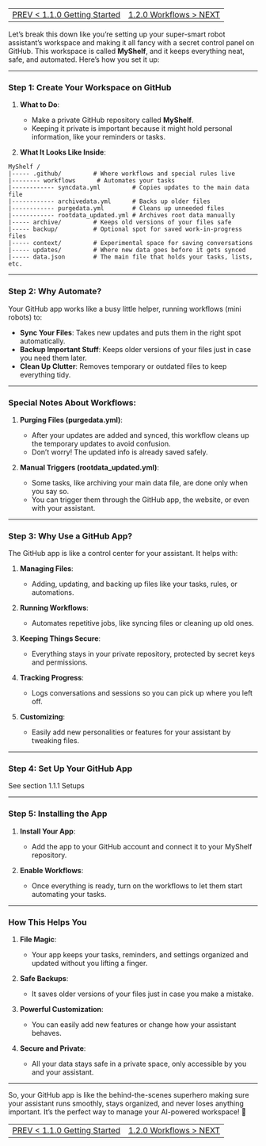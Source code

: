 <TABLE width="100%"><TR><TD align="left"><a href="‐-1.1.0-Getting-Started.md">PREV < 1.1.0 Getting Started</a></TD><TD align="right"><a href="‐-1.2.0-Workflows.md">1.2.0 Workflows > NEXT</a></TD></TR></TABLE>

Let’s break this down like you’re setting up your super-smart robot assistant’s workspace and making it all fancy with a secret control panel on GitHub. This workspace is called **MyShelf**, and it keeps everything neat, safe, and automated. Here’s how you set it up:

---

### **Step 1: Create Your Workspace on GitHub**

1. **What to Do**:
   - Make a private GitHub repository called **MyShelf**.  
   - Keeping it private is important because it might hold personal information, like your reminders or tasks.

2. **What It Looks Like Inside**:

```
MyShelf /
|----- .github/         # Where workflows and special rules live
|-------- workflows      # Automates your tasks
|------------ syncdata.yml         # Copies updates to the main data file
|------------ archivedata.yml      # Backs up older files
|------------ purgedata.yml        # Cleans up unneeded files
|------------ rootdata_updated.yml # Archives root data manually
|----- archive/         # Keeps old versions of your files safe
|----- backup/          # Optional spot for saved work-in-progress files
|----- context/         # Experimental space for saving conversations
|----- updates/         # Where new data goes before it gets synced
|----- data.json        # The main file that holds your tasks, lists, etc.
```

---

### **Step 2: Why Automate?**

Your GitHub app works like a busy little helper, running workflows (mini robots) to:
- **Sync Your Files**: Takes new updates and puts them in the right spot automatically.
- **Backup Important Stuff**: Keeps older versions of your files just in case you need them later.
- **Clean Up Clutter**: Removes temporary or outdated files to keep everything tidy.

---

### **Special Notes About Workflows**:

1. **Purging Files (purgedata.yml)**:
   - After your updates are added and synced, this workflow cleans up the temporary updates to avoid confusion.
   - Don’t worry! The updated info is already saved safely.

2. **Manual Triggers (rootdata_updated.yml)**:
   - Some tasks, like archiving your main data file, are done only when you say so.
   - You can trigger them through the GitHub app, the website, or even with your assistant.

---

### **Step 3: Why Use a GitHub App?**

The GitHub app is like a control center for your assistant. It helps with:

1. **Managing Files**:
   - Adding, updating, and backing up files like your tasks, rules, or automations.

2. **Running Workflows**:
   - Automates repetitive jobs, like syncing files or cleaning up old ones.

3. **Keeping Things Secure**:
   - Everything stays in your private repository, protected by secret keys and permissions.

4. **Tracking Progress**:
   - Logs conversations and sessions so you can pick up where you left off.

5. **Customizing**:
   - Easily add new personalities or features for your assistant by tweaking files.

---

### **Step 4: Set Up Your GitHub App**

See section 1.1.1 Setups

---

### **Step 5: Installing the App**

1. **Install Your App**:
   - Add the app to your GitHub account and connect it to your MyShelf repository.

2. **Enable Workflows**:
   - Once everything is ready, turn on the workflows to let them start automating your tasks.

---

### **How This Helps You**

1. **File Magic**:
   - Your app keeps your tasks, reminders, and settings organized and updated without you lifting a finger.

2. **Safe Backups**:
   - It saves older versions of your files just in case you make a mistake.

3. **Powerful Customization**:
   - You can easily add new features or change how your assistant behaves.

4. **Secure and Private**:
   - All your data stays safe in a private space, only accessible by you and your assistant.

---

So, your GitHub app is like the behind-the-scenes superhero making sure your assistant runs smoothly, stays organized, and never loses anything important. It’s the perfect way to manage your AI-powered workspace! 🚀

<TABLE width="100%"><TR><TD align="left"><a href="‐-1.1.0-Getting-Started.md">PREV < 1.1.0 Getting Started</a></TD><TD align="right"><a href="‐-1.2.0-Workflows.md">1.2.0 Workflows > NEXT</a></TD></TR></TABLE>
